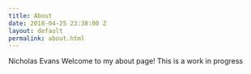 ```yaml
---
title: About
date: 2018-04-25 23:38:00 Z
layout: default
permalink: about.html
---
```

Nicholas Evans
Welcome to my about page!
This is a work in progress